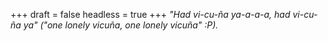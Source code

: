 
+++
draft = false
headless = true
+++
_"Had vi-cu-ña ya-a-a-a, had vi-cu-ña ya" ("one lonely vicuña, one lonely vicuña" :P)._

